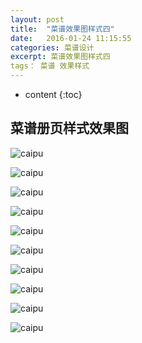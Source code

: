 ```yaml
---
layout: post
title:  "菜谱效果图样式四"
date:   2016-01-24 11:15:55
categories: 菜谱设计
excerpt: 菜谱效果图样式四
tags： 菜谱 效果样式
---
```


* content
{:toc}

## 菜谱册页样式效果图

![caipu](/css/pics/12/1.jpg "菜谱效果图") 

![caipu](/css/pics/12/2.jpg "菜谱效果图") 

![caipu](/css/pics/12/3.jpg "菜谱效果图") 

![caipu](/css/pics/12/4.jpg "菜谱效果图") 

![caipu](/css/pics/12/5.jpg "菜谱效果图") 

![caipu](/css/pics/12/6.jpg "菜谱效果图") 

![caipu](/css/pics/12/7.jpg "菜谱效果图") 

![caipu](/css/pics/12/8.jpg "菜谱效果图") 

![caipu](/css/pics/12/9.jpg "菜谱效果图") 

![caipu](/css/pics/12/10.jpg "菜谱效果图") 
